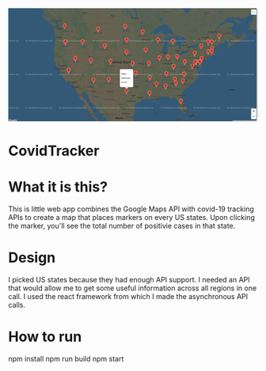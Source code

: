 ![Image of Project](https://github.com/YousafRaja/CovidTracker/blob/master/screenshot.png)

# CovidTracker

# What it is this?
This is little web app combines the Google Maps API with covid-19 tracking APIs to create a map that places markers on every US states. Upon clicking the marker, you'll see the total number of positivie cases in that state.  

# Design
I picked US states because they had enough API support. I needed an API that would allow me to get some useful information across all regions in one call.
I used the react framework from which I made the asynchronous API calls.

# How to run
npm install
npm run build
npm start 

